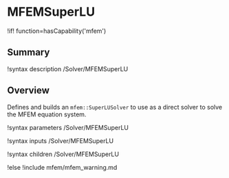 # MFEMSuperLU

!if! function=hasCapability('mfem')

## Summary

!syntax description /Solver/MFEMSuperLU

## Overview

Defines and builds an `mfem::SuperLUSolver` to use as a direct solver to solve the MFEM equation system.

!syntax parameters /Solver/MFEMSuperLU

!syntax inputs /Solver/MFEMSuperLU

!syntax children /Solver/MFEMSuperLU

!else
!include mfem/mfem_warning.md
